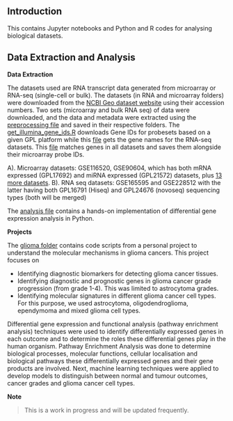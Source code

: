 ## **Introduction**
This contains Jupyter notebooks and Python and R codes for analysing biological datasets.

## **Data Extraction and Analysis**

**Data Extraction**

The datasets used are RNA transcript data generated from microarray or RNA-seq (single-cell or bulk). The datasets (in RNA and microarray folders) were downloaded from the [NCBI Geo dataset website](https://www.ncbi.nlm.nih.gov/geo/) using their accession numbers. Two sets (microarray and bulk RNA seq) of data were downloaded, and the data and metadata were extracted using the [preprocessing file](extract_GEO_data.py) and saved in their respective folders. The [get_illumina_gene_ids.R](get_illumina_gene_ids.R) downloads Gene IDs for probesets based on a given GPL platform while this [file](get_rna_seq_gene_ids.py) gets the gene names for the RNA-seq datasets. This [file](preprocess_gene_ids.py) matches genes in all datasets and saves them alongside their microarray probe IDs.

A). Microarray datasets: GSE116520, GSE90604, which has both mRNA expressed (GPL17692) and miRNA expressed (GPL21572) datasets, plus [13 more datasets](microarray_gpl_ids.csv).
B). RNA seq datasets: GSE165595 and GSE228512 with the latter having both GPL16791 (Hiseq) and GPL24676 (novoseq) sequencing types (both will be merged)

The [analysis file](analysis_file.ipynb) contains a hands-on implementation of differential gene expression analysis in Python.

**Projects**

The [glioma folder](/glioma/) contains code scripts from a personal project to understand the molecular mechanisms in glioma cancers. This project focuses on 

- Identifying diagnostic biomarkers for detecting glioma cancer tissues.
- Identifying diagnostic and prognostic genes in glioma cancer grade progression (from grade 1-4). This was limited to astrocytoma grades.
- Identifying molecular signatures in different glioma cancer cell types. For this purpose, we used astrocytoma, oligodendroglioma, ependymoma and mixed glioma cell types.

Differential gene expression and functional analysis (pathway enrichment analysis) techniques were used to identify differentially expressed genes in each outcome and to determine the roles these differential genes play in the human organism. Pathway Enrichment Analysis was done to determine biological processes, molecular functions, cellular localisation and biological pathways these differentially expressed genes and their gene products are involved. Next, machine learning techniques were applied to develop models to distinguish between normal and tumour outcomes, cancer grades and glioma cancer cell types.


__Note__

> This is a work in progress and will be updated frequently.

